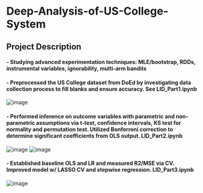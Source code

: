 # Deep-Analysis-of-US-College-System

## Project Description

#### -	Studying advanced experimentation techniques: MLE/bootstrap, RDDs, instrumental variables, ignorability, multi-arm bandits 


#### -	Preprocessed the US College dataset from DoEd by investigating data collection process to fill blanks and ensure accuracy. See LID_Part1.ipynb
	
![image](https://user-images.githubusercontent.com/89815451/164273368-b0f78a31-c4c5-4976-b61f-4bf9ce53391b.png)


#### -	Performed inference on outcome variables with parametric and non-parametric assumptions via t-test, confidence intervals, KS test for normality and permutation test. Utilized Bonferroni correction to determine significant coefficients from OLS output. LID_Part2.ipynb

![image](https://user-images.githubusercontent.com/89815451/164273661-f80604de-7fa2-46d2-bb6e-9eb003bad866.png)
![image](https://user-images.githubusercontent.com/89815451/164273708-ad00ba8f-0a83-4d53-a013-c92ad997b78a.png)

#### -	Established baseline OLS and LR and measured R2/MSE via CV. Improved  model w/ LASSO CV and stepwise regression. LID_Part3.ipynb

![image](https://user-images.githubusercontent.com/89815451/164273952-e65a283e-6814-4622-b574-5059af0a11ba.png)

